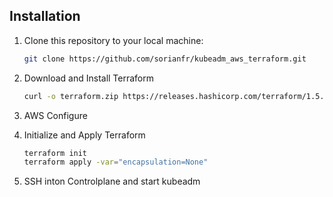 
## Installation

1. Clone this repository to your local machine:

   ```bash
   git clone https://github.com/sorianfr/kubeadm_aws_terraform.git

2. Download and Install Terraform
   ```bash
   curl -o terraform.zip https://releases.hashicorp.com/terraform/1.5.6/terraform_1.5.6_linux_amd64.zip && unzip terraform.zip && sudo mv terraform /usr/local/bin/

3. AWS Configure
   
4. Initialize and Apply Terraform
   ```bash
   terraform init
   terraform apply -var="encapsulation=None"

5. SSH inton Controlplane and start kubeadm
   ```bash
   
